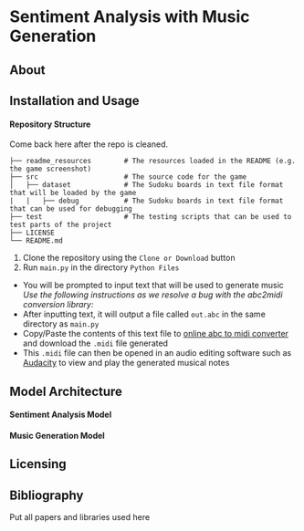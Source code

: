 # Sentiment Analysis with Music Generation
## About ##

## Installation and Usage ##
#### Repository Structure ####
Come back here after the repo is cleaned.

    ├── readme_resources        # The resources loaded in the README (e.g. the game screenshot)
    ├── src                     # The source code for the game
    │   ├── dataset             # The Sudoku boards in text file format that will be loaded by the game
    |   |   ├── debug           # The Sudoku boards in text file format that can be used for debugging
    ├── test                    # The testing scripts that can be used to test parts of the project
    ├── LICENSE
    └── README.md          
          
1. Clone the repository using the `Clone or Download` button
2. Run `main.py` in the directory `Python Files`
- You will be prompted to input text that will be used to generate music \
*Use the following instructions as we resolve a bug with the abc2midi conversion library:*
- After inputting text, it will output a file called `out.abc` in the same directory as `main.py`
- Copy/Paste the contents of this text file to [online abc to midi converter](https://www.mandolintab.net/abcconverter.php) and download the `.midi` file generated
- This `.midi` file can then be opened in an audio editing software such as [Audacity](https://www.audacityteam.org/) to view and play the generated musical notes

## Model Architecture ##

#### Sentiment Analysis Model ####

#### Music Generation Model ####

## Licensing ##

## Bibliography ##
Put all papers and libraries used here
